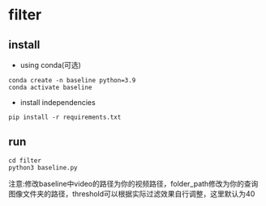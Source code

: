 # filter
## install
- using conda(可选)
````
conda create -n baseline python=3.9
conda activate baseline
````
- install independencies
````
pip install -r requirements.txt
````
## run
````
cd filter
python3 baseline.py
````
注意:修改baseline中video的路径为你的视频路径，folder_path修改为你的查询图像文件夹的路径，threshold可以根据实际过滤效果自行调整，这里默认为40
